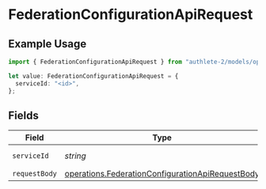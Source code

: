 # FederationConfigurationApiRequest

## Example Usage

```typescript
import { FederationConfigurationApiRequest } from "authlete-2/models/operations";

let value: FederationConfigurationApiRequest = {
  serviceId: "<id>",
};
```

## Fields

| Field                                                                                                                | Type                                                                                                                 | Required                                                                                                             | Description                                                                                                          |
| -------------------------------------------------------------------------------------------------------------------- | -------------------------------------------------------------------------------------------------------------------- | -------------------------------------------------------------------------------------------------------------------- | -------------------------------------------------------------------------------------------------------------------- |
| `serviceId`                                                                                                          | *string*                                                                                                             | :heavy_check_mark:                                                                                                   | A service ID.                                                                                                        |
| `requestBody`                                                                                                        | [operations.FederationConfigurationApiRequestBody](../../models/operations/federationconfigurationapirequestbody.md) | :heavy_minus_sign:                                                                                                   | N/A                                                                                                                  |